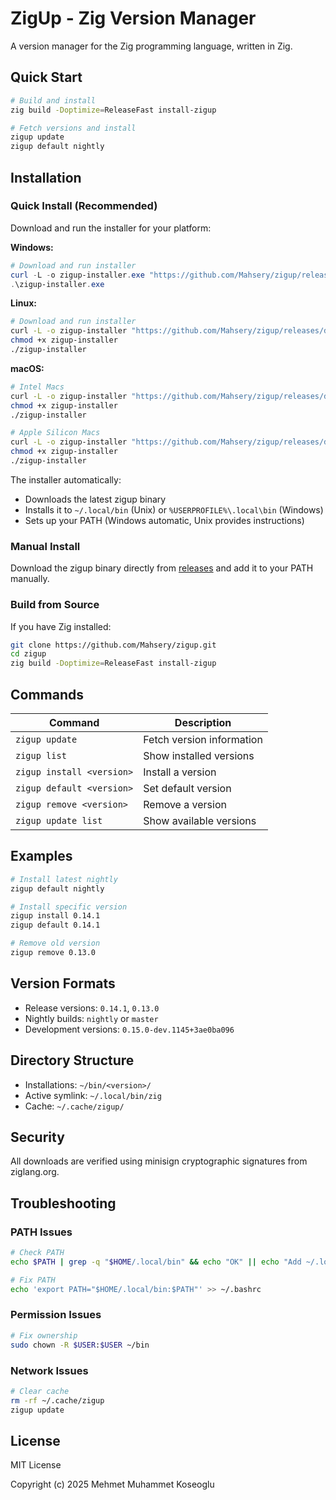 # ZigUp - Zig Version Manager

A version manager for the Zig programming language, written in Zig.

## Quick Start

```bash
# Build and install
zig build -Doptimize=ReleaseFast install-zigup

# Fetch versions and install
zigup update
zigup default nightly
```

## Installation

### Quick Install (Recommended)

Download and run the installer for your platform:

**Windows:**
```powershell
# Download and run installer
curl -L -o zigup-installer.exe "https://github.com/Mahsery/zigup/releases/download/v0.2.0-dev.44%2Bg02f8679/zigup-installer.exe"
.\zigup-installer.exe
```

**Linux:**
```bash
# Download and run installer
curl -L -o zigup-installer "https://github.com/Mahsery/zigup/releases/download/v0.2.0-dev.44%2Bg02f8679/zigup-installer-linux"
chmod +x zigup-installer
./zigup-installer
```

**macOS:**
```bash
# Intel Macs
curl -L -o zigup-installer "https://github.com/Mahsery/zigup/releases/download/v0.2.0-dev.44%2Bg02f8679/zigup-installer-macos"
chmod +x zigup-installer
./zigup-installer

# Apple Silicon Macs
curl -L -o zigup-installer "https://github.com/Mahsery/zigup/releases/download/v0.2.0-dev.44%2Bg02f8679/zigup-installer-macos-arm64"
chmod +x zigup-installer
./zigup-installer
```

The installer automatically:
- Downloads the latest zigup binary
- Installs it to `~/.local/bin` (Unix) or `%USERPROFILE%\.local\bin` (Windows)
- Sets up your PATH (Windows automatic, Unix provides instructions)

### Manual Install

Download the zigup binary directly from [releases](https://github.com/Mahsery/zigup/releases) and add it to your PATH manually.

### Build from Source

If you have Zig installed:
```bash
git clone https://github.com/Mahsery/zigup.git
cd zigup
zig build -Doptimize=ReleaseFast install-zigup
```

## Commands

| Command | Description |
|---------|-------------|
| `zigup update` | Fetch version information |
| `zigup list` | Show installed versions |
| `zigup install <version>` | Install a version |
| `zigup default <version>` | Set default version |
| `zigup remove <version>` | Remove a version |
| `zigup update list` | Show available versions |

## Examples

```bash
# Install latest nightly
zigup default nightly

# Install specific version
zigup install 0.14.1
zigup default 0.14.1

# Remove old version
zigup remove 0.13.0
```

## Version Formats

- Release versions: `0.14.1`, `0.13.0`
- Nightly builds: `nightly` or `master`
- Development versions: `0.15.0-dev.1145+3ae0ba096`

## Directory Structure

- Installations: `~/bin/<version>/`
- Active symlink: `~/.local/bin/zig`
- Cache: `~/.cache/zigup/`

## Security

All downloads are verified using minisign cryptographic signatures from ziglang.org.

## Troubleshooting

### PATH Issues
```bash
# Check PATH
echo $PATH | grep -q "$HOME/.local/bin" && echo "OK" || echo "Add ~/.local/bin to PATH"

# Fix PATH
echo 'export PATH="$HOME/.local/bin:$PATH"' >> ~/.bashrc
```

### Permission Issues
```bash
# Fix ownership
sudo chown -R $USER:$USER ~/bin
```

### Network Issues
```bash
# Clear cache
rm -rf ~/.cache/zigup
zigup update
```

## License

MIT License

Copyright (c) 2025 Mehmet Muhammet Koseoglu
